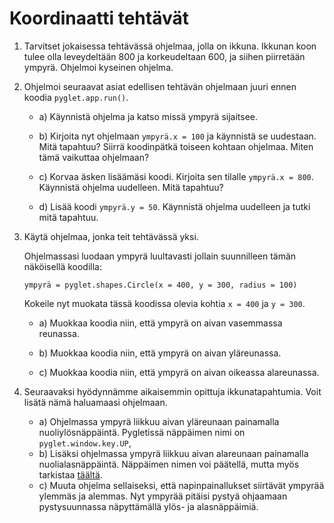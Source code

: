 # Koordinaatti tehtävät

1. Tarvitset jokaisessa tehtävässä ohjelmaa, jolla on ikkuna. Ikkunan koon tulee olla leveydeltään 800 ja korkeudeltaan 600, ja siihen piirretään ympyrä. Ohjelmoi kyseinen ohjelma.


2. Ohjelmoi seuraavat asiat edellisen tehtävän ohjelmaan juuri ennen koodia `pyglet.app.run()`.

	- a) Käynnistä ohjelma ja katso missä ympyrä sijaitsee.

	- b) Kirjoita nyt ohjelmaan `ympyrä.x = 100` ja käynnistä se uudestaan. Mitä tapahtuu? Siirrä koodinpätkä toiseen kohtaan ohjelmaa. Miten tämä vaikuttaa ohjelmaan?

	- c) Korvaa äsken lisäämäsi koodi. Kirjoita sen tilalle `ympyrä.x = 800`. Käynnistä ohjelma uudelleen. Mitä tapahtuu?

	- d) Lisää koodi `ympyrä.y = 50`. Käynnistä ohjelma uudelleen ja tutki mitä tapahtuu.


3. Käytä ohjelmaa, jonka teit tehtävässä yksi.

	Ohjelmassasi luodaan ympyrä luultavasti jollain suunnilleen tämän näköisellä koodilla:

	`ympyrä = pyglet.shapes.Circle(x = 400, y = 300, radius = 100)`

	Kokeile nyt muokata tässä koodissa olevia kohtia `x = 400` ja `y = 300`.

	- a) Muokkaa koodia niin, että ympyrä on aivan vasemmassa reunassa.

	- b) Muokkaa koodia niin, että ympyrä on aivan yläreunassa.

	- c) Muokkaa koodia niin, että ympyrä on aivan oikeassa alareunassa.

4. Seuraavaksi hyödynnämme aikaisemmin opittuja ikkunatapahtumia. Voit lisätä nämä haluamaasi ohjelmaan.

	- a) Ohjelmassa ympyrä liikkuu aivan yläreunaan painamalla nuoliylösnäppäintä. Pygletissä näppäimen nimi on `pyglet.window.key.UP`, 
	- b) Lisäksi ohjelmassa ympyrä liikkuu aivan alareunaan painamalla nuolialasnäppäintä. Näppäimen nimen voi päätellä, mutta myös tarkistaa [täältä](https://pyglet.readthedocs.io/en/latest/programming_guide/keyboard.html#defined-key-symbols).
	- c) Muuta ohjelma sellaiseksi, että napinpainallukset siirtävät ympyrää ylemmäs ja alemmas. Nyt ympyrää pitäisi pystyä ohjaamaan pystysuunnassa näpyttämällä ylös- ja alasnäppäimiä.
